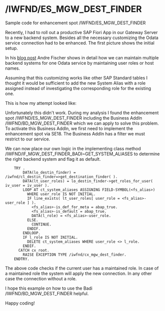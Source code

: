 # /IWFND/ES_MGW_DEST_FINDER
Sample code for enhancement spot /IWFND/ES_MGW_DEST_FINDER

Recently, I had to roll out a productive SAP Fiori App in our Gateway Server to a new backend system. Besides all the necessary customizing the Odata service connection had to be enhanced. The first picture shows the initial setup.

In his [blog post](https://blogs.sap.com/2015/01/29/support-of-multiple-backend-systems-how-to-use-multi-origin-composition-and-routing/#) Andre Fischer shows in detail how we can maintain multiple backend systems for one Odata service by maintaining user roles or host names.

Assuming that this customizing works like other SAP Standard tables I thought it would be sufficient to add the new System Alias with a role assigned instead of investigating the corresponding role for the existing one.

This is how my attempt looked like:

Unfortunately this didn't work. During my analysis I found the enhancement spot /IWFND/ES_MGW_DEST_FINDER including the Business AddIn /IWFND/BD_MGW_DEST_FINDER which we can apply to solve this problem. To activate this Business AddIn, we first need to implement the enhancement spot via SE18. The Business AddIn has a filter we must restrict to our service.

We can now place our own logic in the implementing class method /IWFND/IF_MGW_DEST_FINDER_BADI~GET_SYSTEM_ALIASES to determine the right backend system and flag it as default.

        TRY .
            DATA(lo_destin_finder) = /iwfnd/cl_destin_finder=>get_destination_finder( ).
            DATA(lt_user_roles) = lo_destin_finder->get_roles_for_user( iv_user = iv_user ).
            LOOP AT ct_system_aliases ASSIGNING FIELD-SYMBOL(<fs_alias>)
              WHERE user_role IS NOT INITIAL.
              IF line_exists( lt_user_roles[ user_role = <fs_alias>-user_role ] ).
                <fs_alias>-is_def_for_meta = abap_true.
                <fs_alias>-is_default = abap_true.
                DATA(l_role) = <fs_alias>-user_role.
              ELSE.
                CONTINUE.
              ENDIF.
            ENDLOOP.
            IF l_role IS NOT INITIAL.
              DELETE ct_system_aliases WHERE user_role <> l_role.
            ENDIF.
          CATCH cx_root.
            RAISE EXCEPTION TYPE /iwfnd/cx_mgw_dest_finder.
        ENDTRY.

The above code checks if the current user has a maintained role. In case of a maintained role the system will apply the new connection. In any other case the connection without a role.

I hope this example on how to use the Badi /IWFND/BD_MGW_DEST_FINDER helpful.

Happy coding!

